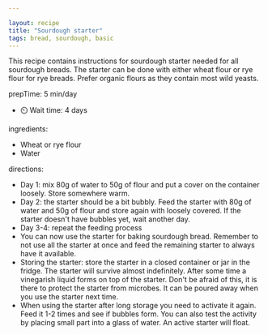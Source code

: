 ```yaml
---

layout: recipe
title: "Sourdough starter"
tags: bread, sourdough, basic
---
```


This recipe contains instructions for sourdough starter needed for all sourdough breads. The starter can be done with either wheat flour or rye flour for rye breads. Prefer organic flours as they contain most wild yeasts.

prepTime: 5 min/day
- ⏲️ Wait time: 4 days

ingredients:
- Wheat or rye flour
- Water

directions:
- Day 1: mix 80g of water to 50g of flour and put a cover on the container loosely. Store somewhere warm.
- Day 2: the starter should be a bit bubbly. Feed the starter with 80g of water and 50g of flour and store again with loosely covered. If the starter doesn't have bubbles yet, wait another day.
- Day 3-4: repeat the feeding process
- You can now use the starter for baking sourdough bread. Remember to not use all the starter at once and feed the remaining starter to always have it available.
- Storing the starter: store the starter in a closed container or jar in the fridge. The starter will survive almost indefinitely. After some time a vinegarish liquid forms on top of the starter. Don't be afraid of this, it is there to protect the starter from microbes. It can be poured away when you use the starter next time.
- When using the starter after long storage you need to activate it again. Feed it 1-2 times and see if bubbles form. You can also test the activity by placing small part into a glass of water. An active starter will float.
